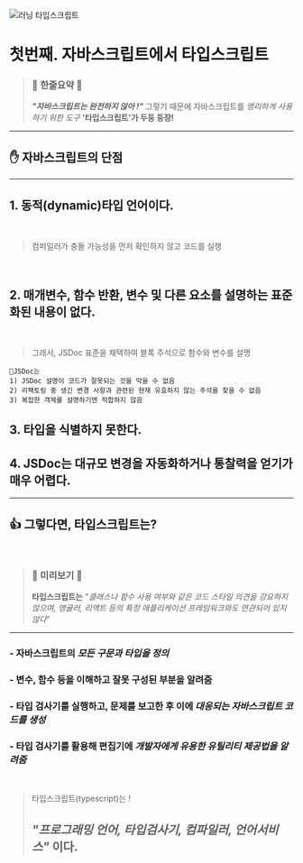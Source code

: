 ![러닝 타입스크립트](https://books.google.co.kr/books/publisher/content?id=s0ymEAAAQBAJ&hl=ko&pg=PP1&img=1&zoom=3&sig=ACfU3U3lmrLojjWl1-CO3KlQ5qVp3OmDaQ&w=1280)

# 첫번째. 자바스크립트에서 타입스크립트

> ### 🔔 한줄요약 🔔
>
> _**"자바스크립트는 완전하지 않아 !"**_
> 그렇기 때문에 자바스크립트를 _영리하게 사용하기 위한 도구_ **'타입스크립트'가 두둥 등장!**

---

## ✋ 자바스크립트의 단점

---

## 1. 동적(dynamic)타입 언어이다.

<br>

> 컴퍼일러가 충돌 가능성을 먼저 확인하지 않고 코드를 실행

<br>

## 2. 매개변수, 함수 반환, 변수 및 다른 요소를 설명하는 표준화된 내용이 없다.

<br>

> 그래서, JSDoc 표준을 채택하여 블록 주석으로 함수와 변수를 설명

```
JSDoc는
1) JSDoc 설명이 코드가 잘못되는 것을 막을 수 없음
2) 리팩토링 중 생긴 변경 사항과 관련된 현재 유효하지 않는 주석을 찾을 수 없음
3) 복잡한 객체를 설명하기엔 적합하지 않음
```

## 3. 타입을 식별하지 못한다.

## 4. JSDoc는 대규모 변경을 자동화하거나 통찰력을 얻기가 매우 어렵다.

---

## 👍 그렇다면, 타입스크립트는?

<br>

> ### 🔔 미리보기 🔔
>
> **타입스크립트는**
> "_클래스나 함수 사용 여부와 같은 코드 스타일 의견을 강요하지 않으며, 앵귤러, 리액트 등의 특정 애플리케이션 프레임워크와도 연관되어 있지 않다_"

---

### - 자바스크립트의 _모든 구문과 타입을 정의_

### - 변수, 함수 등을 이해하고 잘못 구성된 부분을 알려줌

### - 타입 검사기를 실행하고, 문제를 보고한 후 이에 _대응되는 자바스크립트 코드를 생성_

### - 타입 검사기를 활용해 편집기에 _개발자에게 유용한 유틸리티 제공법을 알려줌_

<br>

> 타입스크립트(typescript)는 !
>
> ## _"프로그래밍 언어, 타입검사기, 컴파일러, 언어서비스"_ 이다.
